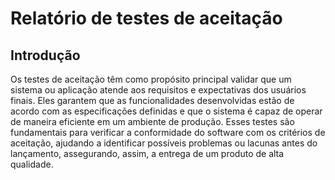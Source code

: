 # Relatório de testes de aceitação

## Introdução
Os testes de aceitação têm como propósito principal validar que um sistema ou aplicação atende aos requisitos e expectativas dos usuários finais. Eles garantem que as funcionalidades desenvolvidas estão de acordo com as especificações definidas e que o sistema é capaz de operar de maneira eficiente em um ambiente de produção. Esses testes são fundamentais para verificar a conformidade do software com os critérios de aceitação, ajudando a identificar possíveis problemas ou lacunas antes do lançamento, assegurando, assim, a entrega de um produto de alta qualidade.